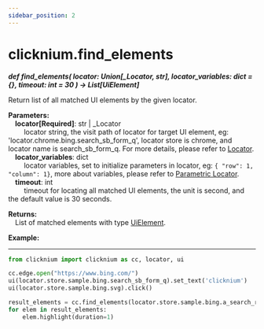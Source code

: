 ```yaml
---
sidebar_position: 2
---
```

# clicknium.find_elements
***def find_elements(
        locator: Union[_Locator, str],
        locator_variables: dict = {},
        timeout: int = 30
    ) -> List[UiElement]***  

Return list of all matched UI elements by the given locator.

**Parameters:**  
    &emsp;**locator[Required]**: str | _Locator   
        &emsp;&emsp; locator string, the visit path of locator for target UI element, eg: 'locator.chrome.bing.search_sb_form_q', locator store is chrome, and locator name is search_sb_form_q. For more details, please refer to [Locator](./../../../tutorial/locator.md).  
    &emsp;**locator_variables**: dict  
        &emsp;&emsp; locator variables, set to initialize parameters in locator, eg: `{ "row": 1,  "column": 1}`, more about variables, please refer to [Parametric Locator](./../../../tutorial/parametric_locator.md).  
    &emsp;**timeout**: int  
        &emsp;&emsp; timeout for locating all matched UI elements, the unit is second, and the default value is 30 seconds. 

**Returns:**  
    &emsp;List of matched elements with type [UiElement](./../../python/uielement/uielement.md).

**Example:**
***
```python
from clicknium import clicknium as cc, locator, ui

cc.edge.open("https://www.bing.com/")
ui(locator.store.sample.bing.search_sb_form_q).set_text('clicknium')
ui(locator.store.sample.bing.svg).click()

result_elements = cc.find_elements(locator.store.sample.bing.a_search_result)
for elem in result_elements:
    elem.highlight(duration=1)
```
